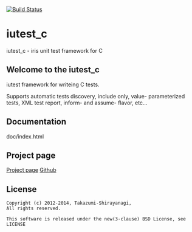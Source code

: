 [![Build Status](https://travis-ci.org/srz-zumix/iutest_c.png?branch=master)](https://travis-ci.org/srz-zumix/iutest_c)

iutest_c
==========
iutest_c - iris unit test framework for C

Welcome to the iutest_c
--------------------------------------------------
iutest  framework for writeing C tests.

Supports automatic tests discovery, include only, value- parameterized tests,
XML test report, inform- and assume- flavor, etc...

Documentation
--------------------------------------------------

doc/index.html


Project page
--------------------------------------------------

[Project page](http://iutest.sourceforge.jp/) 
[Github](https://github.com/srz-zumix/iutest_c) 

License
--------------------------------------------------

    Copyright (c) 2012-2014, Takazumi-Shirayanagi,
    All rights reserved.

    This software is released under the new(3-clause) BSD License, see LICENSE


